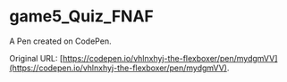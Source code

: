 # game5_Quiz_FNAF

A Pen created on CodePen.

Original URL: [https://codepen.io/vhlnxhyj-the-flexboxer/pen/mydgmVV](https://codepen.io/vhlnxhyj-the-flexboxer/pen/mydgmVV).

